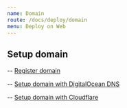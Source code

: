 ```yaml
---
name: Domain
route: /docs/deploy/domain
menu: Deploy on Web
---
```


## Setup domain

-- [Register domain](deploy-on-web-domain-registration.md)

-- [Setup domain with DigitalOcean DNS](deploy-on-web-digitalocean.md)

-- [Setup domain with Cloudflare](deploy-on-web-cloudflare.md)
